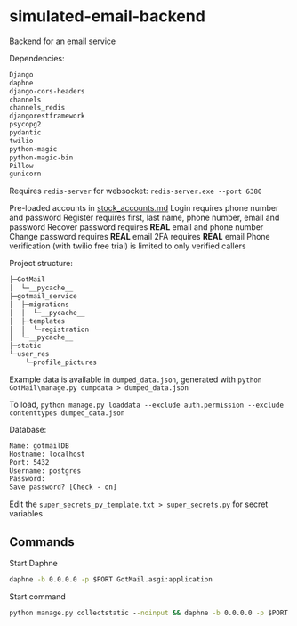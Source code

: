 # simulated-email-backend

Backend for an email service

Dependencies:

```txt
Django
daphne
django-cors-headers
channels
channels_redis
djangorestframework
psycopg2
pydantic
twilio
python-magic
python-magic-bin
Pillow
gunicorn
```

Requires `redis-server` for websocket: `redis-server.exe --port 6380`

Pre-loaded accounts in [stock_accounts.md](stock_accounts.md)
Login requires phone number and password
Register requires first, last name, phone number, email and password
Recover password requires **REAL** email and phone number
Change password requires **REAL** email
2FA requires **REAL** email
Phone verification (with twilio free trial) is limited to only verified callers

Project structure:

```txt
├─GotMail
│  └─__pycache__
├─gotmail_service
│  ├─migrations
│  │  └─__pycache__
│  ├─templates
│  │  └─registration
│  └─__pycache__
├─static
└─user_res
    └─profile_pictures
```

Example data is available in `dumped_data.json`, generated with `python GotMail\manage.py dumpdata > dumped_data.json`

To load, `python manage.py loaddata --exclude auth.permission --exclude contenttypes dumped_data.json`

Database:

```txt
Name: gotmailDB
Hostname: localhost
Port: 5432
Username: postgres
Password: 
Save password? [Check - on]
```

Edit the `super_secrets_py_template.txt > super_secrets.py` for secret variables

## Commands

Start Daphne

```cmd
daphne -b 0.0.0.0 -p $PORT GotMail.asgi:application
```

Start command

```cmd
python manage.py collectstatic --noinput && daphne -b 0.0.0.0 -p $PORT GotMail.asgi:application
```
